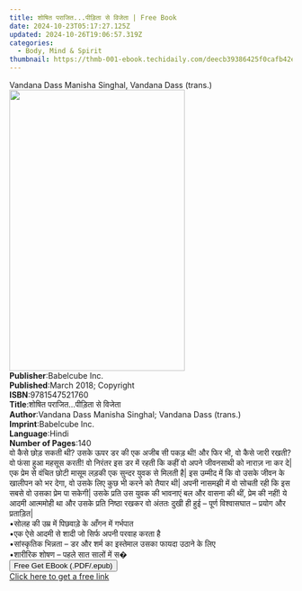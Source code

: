 ```yaml
---
title: शोषित पराजित...पीड़िता से विजेता | Free Book
date: 2024-10-23T05:17:27.125Z
updated: 2024-10-26T19:06:57.319Z
categories:
  - Body, Mind & Spirit
thumbnail: https://thmb-001-ebook.techidaily.com/deecb39386425f0cafb42e5525db994f43e29c0ad5b2fd81e9b31c12c459a6f8.jpg
---
```

<main id="book-container">
  <div class="flex flex-col">
    <div class="book-brief flex-1 py-6 px-4 sm:p-6 md:py-10 md:px-8">
      <!-- brief-->
      <div class="book-brief-main">
        Vandana Dass Manisha Singhal, Vandana Dass (trans.)
      </div>
    </div>
    <div
      class="book-meta-info flex-1 grid gap-4 col-start-1 col-end-3 row-start-1 sm:mb-6 sm:grid-cols-4 lg:gap-6 lg:col-start-2 lg:row-end-6 lg:row-span-6 lg:mb-0"
    >
      <div
        class="book-meta-info-left place-content-center mt-4 p-4 text-sm leading-6 col-start-2 col-span-2 dark:text-slate-400"
      >
        <img
          class="w-full h-500 object-cover rounded-lg sm:h-255 sm:col-span-2 lg:col-span-full"
          src="https://img-001-ebook.techidaily.com/9aa4cfaf505262e52954e3d3de1597eae2689d892cebd8762452211b75bd7d1e.jpg"
          alt=""
          width="312"
          height="500"
        />
      </div>
      <div
        class="book-meta-info-right mt-2 col-start-1 row-start-2 col-span-3 self-center"
      >
        <!-- meta data  -->
        <div class="flex flex-col px-4 md:px-8">
          <div class="flex-1">
            <strong>Publisher</strong>:<span class="px-2">Babelcube Inc.</span>
          </div>
          <div class="flex-1">
            <strong>Published</strong>:<span class="px-2"
              >March 2018; Copyright</span
            >
          </div>
          <div class="flex-1">
            <strong>ISBN</strong>:<span class="px-2">9781547521760</span>
          </div>
          <div class="flex-1">
            <strong>Title</strong>:<span class="px-2"
              >शोषित पराजित...पीड़िता से विजेता</span
            >
          </div>
          <div class="flex-1">
            <strong>Author</strong>:<span class="px-2"
              >Vandana Dass Manisha Singhal; Vandana Dass (trans.)</span
            >
          </div>
          <div class="flex-1">
            <strong>Imprint</strong>:<span class="px-2">Babelcube Inc.</span>
          </div>
          <div class="flex-1">
            <strong>Language</strong>:<span class="px-2">Hindi</span>
          </div>
          <div class="flex-1">
            <strong>Number of Pages</strong>:<span class="px-2">140</span>
          </div>
        </div>
      </div>
    </div>
    <div class="book-description flex-1 py-6 px-4 sm:p-6 md:py-10 md:px-8">
      <div class="book-description-main">
        <div accordion-content="" id="description">
          वो कैसे छोड़ सकती थी? उसके ऊपर डर की एक अजीब सी पकड़ थी! और फिर भी, वो
          कैसे जारी रखती? वो फंसा हुआ महसूस करती! वो निरंतर इस डर में रहती कि
          कहीं वो अपने जीवनसाथी को नाराज़ ना कर दे|<br />एक प्रेम से वंचित छोटी
          मासूम लड़की एक सुन्दर युवक से मिलती है| इस उम्मीद में कि वो उसके जीवन
          के खालीपन को भर देगा, वो उसके लिए कुछ भी करने को तैयार थी| अपनी नासमझी
          में वो सोचती रही कि इस सबसे वो उसका प्रेम पा सकेगी| उसके प्रति उस युवक
          की भावनाएं बल और वासना की थीं, प्रेम की नहीं! ये आदमी आत्ममोही था और
          उसके प्रति निष्ठा रखकर वो अंततः दुखी ही हुई – पूर्ण विश्वासघात –
          प्रयोग और प्रताड़ित|<br />•सोलह की उम्र में पिछवाड़े के आँगन में
          गर्भपात<br />•एक ऐसे आदमी से शादी जो सिर्फ अपनी परवाह करता है<br />•सांस्कृतिक
          भिन्नता – डर और शर्म का इस्तेमाल उसका फायदा उठाने के लिए<br />•शारीरिक
          शोषण – पहले सात सालों में स�
        </div>
      </div>
    </div>
    <div class="book-excerpts flex-1 py-6 px-4 sm:p-6 md:py-10 md:px-8"></div>
    <div
      class="book-about-author flex-1 py-6 px-4 sm:p-6 md:py-10 md:px-8"
    ></div>
    <div class="book-free-get flex-1 py-6 px-4 sm:p-6 md:py-10 md:px-8">
      <button
        id="btn-free-get"
        class="bg-blue-500 hover:bg-blue-700 text-white font-bold py-2 px-4 rounded"
      >
        Free Get EBook (.PDF/.epub)
      </button>
      <div id="countdown-display" class="px-2 text-lg mt-2"></div>
      <a
        id="free-link"
        class="hidden bg-blue-500 hover:bg-blue-700 text-white font-bold py-2 px-4 rounded"
        href="https://www.ebooks.com/en-us/book/96166196/ebook/vandana-dass-manisha-singhal/"
        target="_blank"
        >Click here to get a free link</a
      >
    </div>
    <script>
      let countdownTime = 0;
      let countdownInterval = null;
      document
        .getElementById('btn-free-get')
        .addEventListener('click', startCountdown);
      function startCountdown() {
        countdownTime = new Date().getTime() + 60000 * 3;
        countdownInterval = setInterval(updateCountdown, 1000);
        document.getElementById('btn-free-get').disabled = true;
        document
          .getElementById('btn-free-get')
          .classList.add('bg-gray-500', 'cursor-not-allowed');
      }
      function updateCountdown() {
        let currentTime = new Date().getTime();
        let timeLeft = countdownTime - currentTime;
        let secondsLeft = Math.floor(timeLeft / 1000);
        document.getElementById('countdown-display').innerHTML =
          `Remaining time: ${secondsLeft} seconds.`;
        if (secondsLeft <= 0) {
          clearInterval(countdownInterval);
          document.getElementById('btn-free-get').classList.add('hidden');
          document.getElementById('free-link').classList.remove('hidden');
          document.getElementById('countdown-display').innerHTML = '';
        }
      }
    </script>
  </div>
</main>

<ins class="adsbygoogle"
      style="display:block"
      data-ad-client="ca-pub-7571918770474297"
      data-ad-slot="8358498916"
      data-ad-format="auto"
      data-full-width-responsive="true"></ins>
    